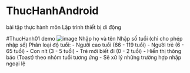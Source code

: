 # ThucHanhAndroid
bài tập thực hành môn Lập trình thiết bị di động

  #ThucHanh01
  demo
  ![image](https://github.com/user-attachments/assets/425132ee-f8c7-43a7-804c-ff85367ab59f)
  Nhập họ và tên
  Nhập số tuổi (chỉ cho phép nhập số)
  Phân loại độ tuổi:
    - Người cao tuổi (66 - 119 tuổi)
    - Người trẻ (6 - 65 tuổi)
    - Con nít (3 - 5 tuổi)
    - Trẻ mới biết đi (0 - 2 tuổi)
    - Hiển thị thông báo (Toast) theo nhóm tuổi tương ứng
    - Sẽ xử lý những trường hợp nhập ngoại lệ
